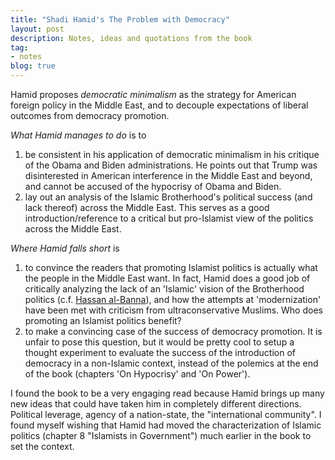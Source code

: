 ```yaml
---
title: "Shadi Hamid's The Problem with Democracy"
layout: post
description: Notes, ideas and quotations from the book
tag:
- notes
blog: true
---
```


Hamid proposes *democratic minimalism* as the strategy for American foreign policy in the Middle East, and to decouple expectations of liberal outcomes from democracy promotion.

*What Hamid manages to do* is to 
1. be consistent in his application of democratic minimalism in his critique of the Obama and Biden administrations.  He points out that Trump was disinterested in American interference in the Middle East and beyond, and cannot be accused of the hypocrisy of Obama and Biden.
2. lay out an analysis of the Islamic Brotherhood's political success (and lack thereof) across the Middle East. This serves as a good introduction/reference to a critical but pro-Islamist view of the politics across the Middle East.

*Where Hamid falls short* is
1. to convince the readers that promoting Islamist politics is actually what the people in the Middle East want.  In fact, Hamid does a good job of critically analyzing the lack of an 'Islamic' vision of the Brotherhood politics (c.f. [Hassan al-Banna](https://en.wikipedia.org/wiki/Hassan_al-Banna)), and how the attempts at 'modernization' have been met with criticism from ultraconservative Muslims.  Who does promoting an Islamist politics benefit?
2. to make a convincing case of the success of democracy promotion.  It is unfair to pose this question, but it would be pretty cool to setup a thought experiment to evaluate the success of the introduction of democracy in a non-Islamic context, instead of the polemics at the end of the book (chapters 'On Hypocrisy' and 'On Power').

I found the book to be a very engaging read because Hamid brings up many new ideas that could have taken him in completely different directions. Political leverage, agency of a nation-state, the "international community".  I found myself wishing that Hamid had moved the characterization of Islamic politics (chapter 8 "Islamists in Government") much earlier in the book to set the context.


